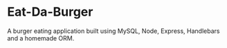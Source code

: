 # Eat-Da-Burger
A burger eating application built using MySQL, Node, Express, Handlebars and a homemade ORM.
